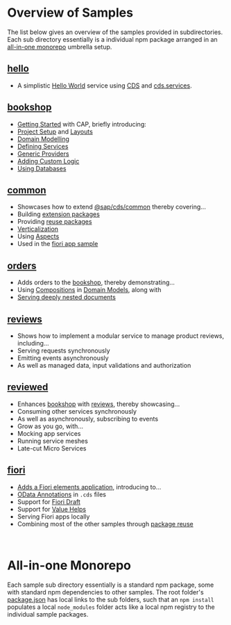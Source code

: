 # Overview of Samples

The list below gives an overview of the samples provided in subdirectories.
Each sub directory essentially is a individual npm package arranged in an [all-in-one monorepo](all-in-one-monorepo) umbrella setup.


## [hello](hello)

- A simplistic [Hello World](https://cap.cloud.sap/docs/get-started/hello-world) service using [CDS](https://cap.cloud.sap/docs/cds/) and [cds.services](https://cap.cloud.sap/docs/node.js/api#services-api).


## [bookshop](bookshop)

- [Getting Started](https://cap.cloud.sap/docs/get-started/in-a-nutshell) with CAP, briefly introducing:
- [Project Setup](https://cap.cloud.sap/docs/get-started/) and [Layouts](https://cap.cloud.sap/docs/get-started/projects)
- [Domain Modelling](https://cap.cloud.sap/docs/guides/domain-models)
- [Defining Services](https://cap.cloud.sap/docs/guides/providing-services)
- [Generic Providers](https://cap.cloud.sap/docs/guides/generic-providers)
- [Adding Custom Logic](https://cap.cloud.sap/docs/guides/service-impl)
- [Using Databases](https://cap.cloud.sap/docs/guides/databases)


## [common](common)

- Showcases how to extend [@sap/cds/common](https://cap.cloud.sap/docs/cds/common) thereby covering...
- Building [extension packages](https://cap.cloud.sap/docs/guides/domain-models#aspects-extensibility)
- Providing [reuse packages](https://cap.cloud.sap/docs/get-started/projects#sharing-and-reusing-content)
- [Verticalization](https://cap.cloud.sap/docs/cds/common#adapting-to-your-needs)
- Using [Aspects](https://cap.cloud.sap/docs/cds/cdl#aspects)
- Used in the [fiori app sample](#fiori)


## [orders](orders)

- Adds orders to the [bookshop](#bookshop), thereby demonstrating...
- Using [Compositions](https://cap.cloud.sap/docs/cds/cdl#compositions) in [Domain Models](https://cap.cloud.sap/docs/guides/domain-models), along with
- [Serving deeply nested documents](https://cap.cloud.sap/docs/guides/generic-providers#serving-structured-data)


## [reviews](reviews)

- Shows how to implement a modular service to manage product reviews, including...
- Serving requests synchronously
- Emitting events asynchronously
- As well as managed data, input validations and authorization


## [reviewed](reviewed)

- Enhances [bookshop](#bookshop) with [reviews](#reviews), thereby showcasing...
- Consuming other services synchronously
- As well as asynchronously, subscribing to events
- Grow as you go, with...
- Mocking app services
- Running service meshes
- Late-cut Micro Services


## [fiori](fiori)

- [Adds a Fiori elements application](https://cap.cloud.sap/docs/guides/fiori/), introducing to...
- [OData Annotations](https://cap.cloud.sap/docs/guides/fiori#adding-odata-annotations) in `.cds` files
- Support for [Fiori Draft](https://cap.cloud.sap/docs/guides/fiori#draft)
- Support for [Value Helps](https://cap.cloud.sap/docs/guides/fiori#value-help)
- Serving Fiori apps locally
- Combining most of the other samples through [package reuse](https://cap.cloud.sap/docs/get-started/projects#sharing-and-reusing-content)


<br>

# All-in-one Monorepo

Each sample sub directory essentially is a standard npm package, some with standard npm dependencies to other samples. The root folder's [package.json](package.json) has local links to the sub folders, such that an `npm install` populates a local `node_modules` folder acts like a local npm registry to the individual sample packages.
